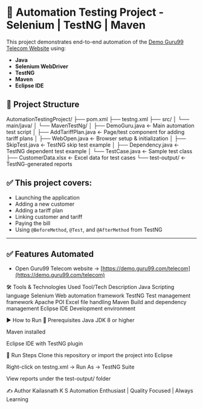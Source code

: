 # 🔧 Automation Testing Project - Selenium | TestNG | Maven

This project demonstrates end-to-end automation of the [Demo Guru99 Telecom Website](http://demo.guru99.com/telecom/) using:

- **Java**
- **Selenium WebDriver**
- **TestNG**
- **Maven**
- **Eclipse IDE**
## 📁 Project Structure




AutomationTestingProject/
├── pom.xml
├── testng.xml
├── src/
│   └── main/java/
│       └── MavenTestNg/
│           ├── DemoGuru.java       ← Main automation test script
│           ├── AddTariffPlan.java  ← Page/test component for adding tariff plans
│           ├── WebOpen.java        ← Browser setup & initialization
│           ├── SkipTest.java       ← TestNG skip test example
│           ├── Dependency.java     ← TestNG dependent test example
│           └── TestCase.java       ← Sample test class
├── CustomerData.xlsx              ← Excel data for test cases
└── test-output/                   ← TestNG-generated reports




## ✅ This project covers:

- Launching the application
- Adding a new customer
- Adding a tariff plan
- Linking customer and tariff
- Paying the bill
- Using `@BeforeMethod`, `@Test`, and `@AfterMethod` from TestNG

---

## ✅ Features Automated

- Open Guru99 Telecom website → [https://demo.guru99.com/telecom](https://demo.guru99.com/telecom)


🛠 Tools & Technologies Used
Tool/Tech	Description
Java	Scripting language
Selenium	Web automation framework
TestNG	Test management framework
Apache POI	Excel file handling
Maven	Build and dependency management
Eclipse IDE	Development environment

▶️ How to Run
🔹 Prerequisites
Java JDK 8 or higher

Maven installed

Eclipse IDE with TestNG plugin

🔹 Run Steps
Clone this repository or import the project into Eclipse

Right-click on testng.xml → Run As → TestNG Suite

View reports under the test-output/ folder

✍️ Author
Kailasnath K S
Automation Enthusiast | Quality Focused | Always Learning
